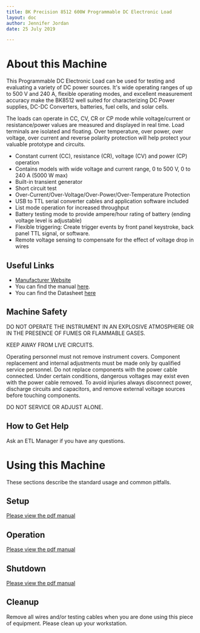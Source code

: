 ```yaml
---
title: BK Precision 8512 600W Programmable DC Electronic Load
layout: doc
author: Jennifer Jordan
date: 25 July 2019

---
```


# About this Machine
This Programmable DC Electronic Load can be used for testing and evaluating a variety of DC power sources. It's wide operating ranges of up to 500 V and 240 A, flexible operating modes, and excellent measurement accuracy make the BK8512 well suited for characterizing DC Power supplies, DC-DC Converters, batteries, fuel cells, and solar cells.

The loads can operate in CC, CV, CR or CP mode while voltage/current or resistance/power values are measured and displayed in real time. Load terminals are isolated and floating. Over temperature, over power, over voltage, over current and reverse polarity protection will help protect your valuable prototype and circuits.

- Constant current (CC), resistance (CR), voltage (CV) and power (CP) operation
- Contains models with wide voltage and current range, 0 to 500 V, 0 to 240 A (5000 W max)
- Built-in transient generator
- Short circuit test
- Over-Current/Over-Voltage/Over-Power/Over-Temperature Protection
- USB to TTL serial converter cables and application software included
- List mode operation for increased throughput
- Battery testing mode to provide ampere/hour rating of battery (ending voltage level is adjustable)
- Flexible triggering: Create trigger events by front panel keystroke, back panel TTL signal, or software.
- Remote voltage sensing to compensate for the effect of voltage drop in wires

## Useful Links
- [Manufacturer Website](https://www.bkprecision.com)
- You can find the manual [here](/doc/equip/testing/ETL/BK8512/85xx_manual.pdf).
- You can find the Datasheet [here](/doc/equip/testing/ETL/BK8512/85xx_datasheet.pdf)

## Machine Safety
DO NOT OPERATE THE INSTRUMENT IN AN EXPLOSIVE ATMOSPHERE OR IN THE PRESENCE OF FUMES OR FLAMMABLE GASES.

KEEP AWAY FROM LIVE CIRCUITS.

Operating personnel must not remove instrument covers. Component replacement and internal adjustments must be made only by qualified service personnel. Do not replace components with the power cable connected. Under certain conditions, dangerous voltages may exist even with the power cable removed. To avoid injuries always disconnect power, discharge circuits and capacitors, and remove external voltage sources before touching components.

DO NOT SERVICE OR ADJUST ALONE.

## How to Get Help
Ask an ETL Manager if you have any questions.

# Using this Machine
These sections describe the standard usage and common pitfalls.

## Setup
[Please view the pdf manual](/doc/equip/testing/ETL/BK8512/85xx_manual.pdf)

## Operation
[Please view the pdf manual](/doc/equip/testing/ETL/BK8512/85xx_manual.pdf)

## Shutdown
[Please view the pdf manual](/doc/equip/testing/ETL/BK8512/85xx_manual.pdf)

## Cleanup
Remove all wires and/or testing cables when you are done using this piece of equipment. Please clean up your workstation.
